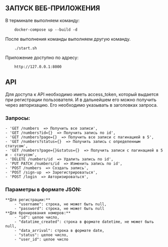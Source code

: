 ЗАПУСК ВЕБ-ПРИЛОЖЕНИЯ
---------------------
В терминале выполняем команду:

~~~
    docker-compose up --build -d
~~~

После выполнения команды выполняем другую команду.

~~~
    ./start.sh
~~~

Приложение доступно по адресу:

~~~
    http://127.0.0.1:8000
~~~

API
---
Для доступа к API необходимо иметь access_token, который выдается при регистрации пользователя. И в дальнейшем его можно получить через авторизацию. Его необходимо указывать в заголовках запроса.

### Запросы:
    - 'GET /numbers  => Получить все записи',
    - 'GET /numbers?id={}  => Получить запись по id',
    - 'GET /numbers?page={}  => Получить все записи c пагинацией в 5',
    - 'GET /numbers?status={}  => Получить запись с определенным статусом',
    - 'GET /numbers?page={}&status={}  => Получить записи с пагинацией в 5 и - статусом',
    - 'DELETE /numbers/id  => Удалить запись по id',
    - 'PUT PATCH /numbers/id  => Изменить запись по id',
    - 'POST /numbers  => Создать запись',
    - 'POST /sign-up  => Зарегистрироваться',
    - 'POST /login  => Авторизироваться',
### Параметры в формате JSON:
    **Для регистрации:**
        - "username": строка, не может быть null,
        - "password": строка, не может быть null
    **Для бронирования номеров:**
        - "id": целое число,
        - "datatime_created": строка в формате datetime, не может быть null,
        - "data_arrival": строка в формате date,
        - "status": целое число,
        - "user_id": целое число